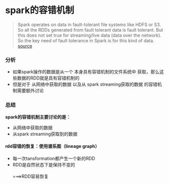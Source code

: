 # spark的容错机制
>Spark operates on data in fault-tolerant file systems like HDFS or S3. So all the RDDs generated from fault tolerant data is fault tolerant. But this does not set true for streaming/live data (data over the network). So the key need of fault tolerance in Spark is for this kind of data.\
[source](https://data-flair.training/blogs/fault-tolerance-in-apache-spark/)
### 分析
- 如果spark操作的数据是从一个 本身具有容错机制的文件系统中 获取，那么这些数据的RDD就是具有容错机制的
- 但是对于 从网络中获取的数据 以及从 spark streaming获取的数据 的容错机制需要额外讨论
### 总结
**spark的容错机制主要讨论的是：**
- 从网络中获取的数据
- 从spark streaming获取到的数据


#### rdd容错的恢复：使用谱系图（lineage graph）
 - 每一次tansformation都产生一个新的RDD
 - RDD是自然状态下是保持不变的\
\
===>RDD容易恢复